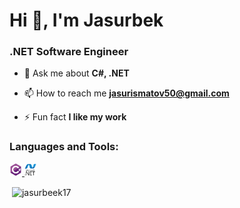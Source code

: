 
<h1 align="left">Hi 👋, I'm Jasurbek</h1>
<h3 align="left">.NET Software Engineer</h3>
<!-- <img align="right" alt="Coding" width="400" src="https://raw.githubusercontent.com/rajpratyush/rajpratyush/master/me_1.gif"> -->

<!-- <p align="left"> <img src="https://komarev.com/ghpvc/?username=jasurbeek17&label=Profile%20views&color=0e75b6&style=flat" alt="jasurbeek17" /> </p> -->

<!-- <p align="left"> <a href="https://twitter.com/jasurbeek_17" target="blank"><img src="https://img.shields.io/twitter/follow/jasurbeek_17?logo=twitter&style=for-the-badge" alt="jasurbeek_17" /></a> </p> -->

- 💬 Ask me about **C#, .NET**

- 📫 How to reach me **jasurismatov50@gmail.com**

- ⚡ Fun fact **I like my work**

<!-- <h3 align="left">Connect with me:</h3> -->
<p align="left">
<!-- <a href="https://twitter.com/jasurbeek_17" target="blank"><img align="center" src="https://raw.githubusercontent.com/rahuldkjain/github-profile-readme-generator/master/src/images/icons/Social/twitter.svg" alt="jasurbeek_17" height="30" width="40" /></a>
<a href="https://linkedin.com/in/jasurbek-ismatov" target="blank"><img align="center" src="https://raw.githubusercontent.com/rahuldkjain/github-profile-readme-generator/master/src/images/icons/Social/linked-in-alt.svg" alt="jasurbek-ismatov" height="30" width="40" /></a>
<a href="https://instagram.com/jasurbeek_17" target="blank"><img align="center" src="https://raw.githubusercontent.com/rahuldkjain/github-profile-readme-generator/master/src/images/icons/Social/instagram.svg" alt="jasurbeek_17" height="30" width="40" /></a>
<a href="https://www.leetcode.com/jasurbeek17" target="blank"><img align="center" src="https://raw.githubusercontent.com/rahuldkjain/github-profile-readme-generator/master/src/images/icons/Social/leet-code.svg" alt="jasurbeek17" height="30" width="40" /></a>
</p>
 -->
<h3 align="left">Languages and Tools:</h3>
<p align="left"> <a href="https://www.arduino.cc/" target="_blank" rel="noreferrer"> 
<!-- <img src="https://cdn.worldvectorlogo.com/logos/arduino-1.svg" alt="arduino" width="40" height="40"/> </a> <a href="https://www.cprogramming.com/" target="_blank" rel="noreferrer">  -->
<!-- <img src="https://raw.githubusercontent.com/devicons/devicon/master/icons/c/c-original.svg" alt="c" width="40" height="40"/> </a> <a href="https://www.w3schools.com/cs/" target="_blank" rel="noreferrer">  -->
<img src="https://raw.githubusercontent.com/devicons/devicon/master/icons/csharp/csharp-original.svg" alt="csharp" width="20" height="20"/> </a> <a href="https://www.w3schools.com/css/" target="_blank" rel="noreferrer"> 
<!-- <img src="https://raw.githubusercontent.com/devicons/devicon/master/icons/css3/css3-original-wordmark.svg" alt="css3" width="40" height="40"/> </a> <a href="https://dotnet.microsoft.com/" target="_blank" rel="noreferrer">  -->
<img src="https://raw.githubusercontent.com/devicons/devicon/master/icons/dot-net/dot-net-original-wordmark.svg" alt="dotnet" width="20" height="20"/> </a> <a href="https://git-scm.com/" target="_blank" rel="noreferrer"> 
<!-- <img src="https://www.vectorlogo.zone/logos/git-scm/git-scm-icon.svg" alt="git" width="40" height="40"/> </a> <a href="https://www.w3.org/html/" target="_blank" rel="noreferrer">  -->
<!-- <img src="https://raw.githubusercontent.com/devicons/devicon/master/icons/html5/html5-original-wordmark.svg" alt="html5" width="40" height="40"/> </a> <a href="https://www.mathworks.com/" target="_blank" rel="noreferrer">  -->
<!-- <img src="https://upload.wikimedia.org/wikipedia/commons/2/21/Matlab_Logo.png" alt="matlab" width="40" height="40"/> -->
</a> </p>

<!-- <p><img align="left" src="https://github-readme-stats.vercel.app/api/top-langs?username=jasurbeek17&show_icons=true&locale=en&layout=compact" alt="jasurbeek17" /></p> -->

<p>&nbsp;<img align="center" src="https://github-readme-stats.vercel.app/api?username=jasurbeek17&show_icons=true&locale=en" alt="jasurbeek17" /></p>

<!-- <p><img align="center" src="https://github-readme-streak-stats.herokuapp.com/?user=jasurbeek17&" alt="jasurbeek17" /></p> -->

